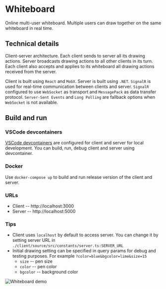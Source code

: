 # Whiteboard

Online multi-user whiteboard. Multiple users can draw together on the same whiteboard in real time.

## Technical details

Client-server architecture. Each client sends to server all its drawing actions. Server broadcasts drawing actions to all other clients in its turn. Each client also accepts and applies to its whiteboard all drawing actions received from the server.

Client is built using `React` and `MobX`. Server is built using `.NET`. `SignalR` is used for real-time communication between clients and server. `SignalR` configured to use `WebSocket` as transport and `MessagePack` as data transfer protocol. `Server-Sent Events` and `Long Polling` are fallback options when `WebSocket` is not available.

## Build and run

### VSCode devcontainers

[VSCode devcontainers](https://code.visualstudio.com/docs/remote/containers) are configured for client and server for local development. You can build, run, debug client and server using devcontainer.

### Docker

Use `docker-compose up` to build and run release version of the client and server.

### URLs

- Client -- http://localhost:3000
- Server -- http://localhost:5000

### Tips

- Client uses `localhost` by default to access server. You can change it by setting server URL in `./client/source/src/constants/server.ts:SERVER_URL`
- Initial drawing setting can be specified in query params for debug and testing purposes. For example `?color=blue&bgcolor=lime&size=15`
  - `size` -- pen size
  - `color` -- pen color
  - `bgcolor` -- background color

![Whiteboard demo](./Whiteboard.GIF)